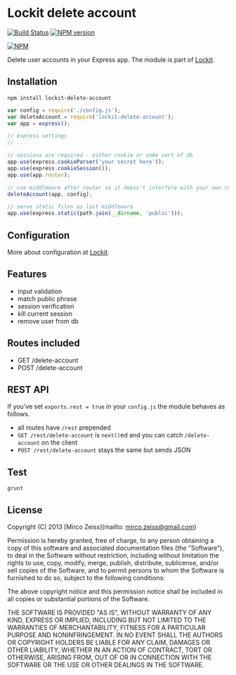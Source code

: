 # Lockit delete account

[![Build Status](https://travis-ci.org/zeMirco/lockit-delete-account.png?branch=master)](https://travis-ci.org/zeMirco/lockit-delete-account) [![NPM version](https://badge.fury.io/js/lockit-delete-account.png)](http://badge.fury.io/js/lockit-delete-account)

[![NPM](https://nodei.co/npm/lockit-delete-account.png)](https://nodei.co/npm/lockit-delete-account/)

Delete user accounts in your Express app. The module is part of [Lockit](https://github.com/zeMirco/lockit).

## Installation

`npm install lockit-delete-account`

```js
var config = require('./config.js');
var deleteAccount = require('lockit-delete-account');
var app = express();

// express settings
// ...

// sessions are required - either cookie or some sort of db
app.use(express.cookieParser('your secret here'));
app.use(express.cookieSession());
app.use(app.router);

// use middleware after router so it doesn't interfere with your own routes
deleteAccount(app, config);

// serve static files as last middleware
app.use(express.static(path.join(__dirname, 'public')));
```

## Configuration

More about configuration at [Lockit](https://github.com/zeMirco/lockit).

## Features

 - input validation
 - match public phrase
 - session verification
 - kill current session
 - remove user from db

## Routes included

 - GET /delete-account
 - POST /delete-account
 
## REST API

If you've set `exports.rest = true` in your `config.js` the module behaves as follows.

 - all routes have `/rest` prepended
 - `GET /rest/delete-account` is `next()`ed and you can catch `/delete-account` on the client
 - `POST /rest/delete-account` stays the same but sends JSON
 
## Test

`grunt`

## License

Copyright (C) 2013 [Mirco Zeiss](mailto: mirco.zeiss@gmail.com)

Permission is hereby granted, free of charge, to any person obtaining a copy of this software and associated documentation files (the "Software"), to deal in the Software without restriction, including without limitation the rights to use, copy, modify, merge, publish, distribute, sublicense, and/or sell copies of the Software, and to permit persons to whom the Software is furnished to do so, subject to the following conditions:

The above copyright notice and this permission notice shall be included in all copies or substantial portions of the Software.

THE SOFTWARE IS PROVIDED "AS IS", WITHOUT WARRANTY OF ANY KIND, EXPRESS OR IMPLIED, INCLUDING BUT NOT LIMITED TO THE WARRANTIES OF MERCHANTABILITY, FITNESS FOR A PARTICULAR PURPOSE AND NONINFRINGEMENT. IN NO EVENT SHALL THE AUTHORS OR COPYRIGHT HOLDERS BE LIABLE FOR ANY CLAIM, DAMAGES OR OTHER LIABILITY, WHETHER IN AN ACTION OF CONTRACT, TORT OR OTHERWISE, ARISING FROM, OUT OF OR IN CONNECTION WITH THE SOFTWARE OR THE USE OR OTHER DEALINGS IN THE SOFTWARE.